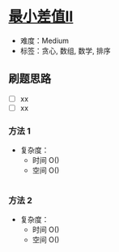 # [最小差值II](https://leetcode-cn.com/problems/smallest-range-ii/)

- 难度：Medium
- 标签：贪心, 数组, 数学, 排序

## 刷题思路

- [ ] xx
- [ ] xx

### 方法 1

- 复杂度：
    - 时间 O()
    - 空间 O()

``` js

```

### 方法 2

- 复杂度：
    - 时间 O()
    - 空间 O()

``` js

```

